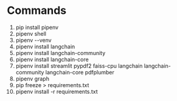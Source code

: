 # Commands

1. pip install pipenv
2. pipenv shell
3. pipenv --venv
4. pipenv install langchain
5. pipenv install langchain-community
6. pipenv install langchain-core
7. pipenv install streamlit pypdf2 faiss-cpu langchain langchain-community langchain-core pdfplumber
8. pipenv graph
9. pip freeze > requirements.txt
10. pipenv install -r requirements.txt
